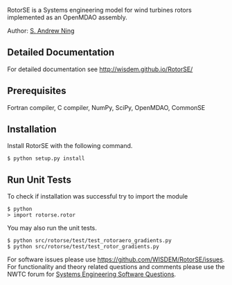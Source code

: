 RotorSE is a Systems engineering model for wind turbines rotors implemented as an OpenMDAO assembly.

Author: [S. Andrew Ning](mailto:andrew.ning@nrel.gov)

## Detailed Documentation

For detailed documentation see <http://wisdem.github.io/RotorSE/>

## Prerequisites

Fortran compiler, C compiler, NumPy, SciPy, OpenMDAO, CommonSE

## Installation

Install RotorSE with the following command.

    $ python setup.py install

## Run Unit Tests

To check if installation was successful try to import the module

    $ python
    > import rotorse.rotor

You may also run the unit tests.

    $ python src/rotorse/test/test_rotoraero_gradients.py
    $ python src/rotorse/test/test_rotor_gradients.py

For software issues please use <https://github.com/WISDEM/RotorSE/issues>.  For functionality and theory related questions and comments please use the NWTC forum for [Systems Engineering Software Questions](https://wind.nrel.gov/forum/wind/viewtopic.php?f=34&t=1002).


